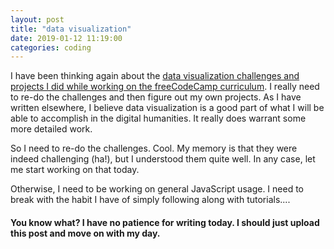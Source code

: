 ```yaml
---
layout: post
title: "data visualization"
date: 2019-01-12 11:19:00
categories: coding
---
```

I have been thinking again about the [data visualization challenges and projects I did while working on the freeCodeCamp curriculum](https://learn.freecodecamp.org/data-visualization/data-visualization-with-d3). I really need to re-do the challenges and then figure out my own projects. As I have written elsewhere, I believe data visualization is a good part of what I will be able to accomplish in the digital humanities. It really does warrant some more detailed work.

So I need to re-do the challenges. Cool. My memory is that they were indeed challenging (ha!), but I understood them quite well. In any case, let me start working on that today.

Otherwise, I need to be working on general JavaScript usage. I need to break with the habit I have of simply following along with tutorials....

#### You know what? I have no patience for writing today. I should just upload this post and move on with my day.
